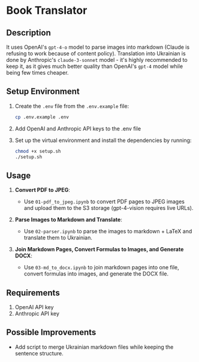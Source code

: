 # Book Translator

## Description
It uses OpenAI's `gpt-4-o` model to parse images into markdown (Claude is refusing to work because of content policy). Translation into Ukrainian is done by Anthropic's `claude-3-sonnet` model - it's highly recommended to keep it, as it gives much better quality than OpenAI's `gpt-4` model while being few times cheaper.

## Setup Environment

1. Create the `.env` file from the `.env.example` file:
    ```bash
    cp .env.example .env
    ```
2. Add OpenAI and Anthropic API keys to the .env file

3. Set up the virtual environment and install the dependencies by running:
    ```bash
    chmod +x setup.sh
    ./setup.sh
    ```


## Usage

1. **Convert PDF to JPEG**:
    - Use `01-pdf_to_jpeg.ipynb` to convert PDF pages to JPEG images and upload them to the S3 storage (gpt-4-vision requires live URLs).

2. **Parse Images to Markdown and Translate**:
    - Use `02-parser.ipynb` to parse the images to markdown + LaTeX and translate them to Ukrainian.

3. **Join Markdown Pages, Convert Formulas to Images, and Generate DOCX**:
    - Use `03-md_to_docx.ipynb` to join markdown pages into one file, convert formulas into images, and generate the DOCX file.

## Requirements
1. OpenAI API key
2. Anthropic API key

## Possible Improvements
- Add script to merge Ukrainian markdown files while keeping the sentence structure.
